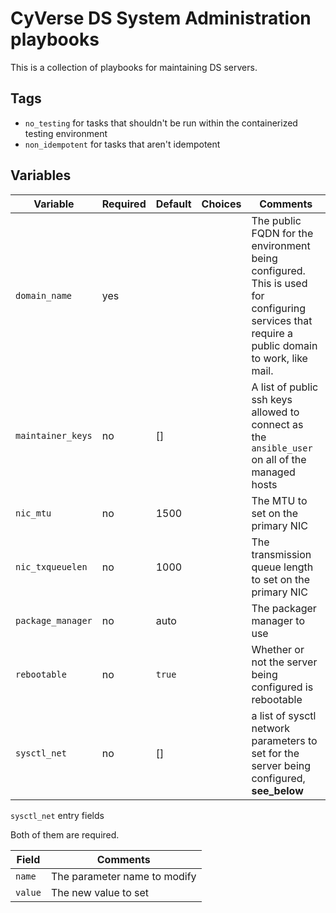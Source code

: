 # CyVerse DS System Administration playbooks

This is a collection of playbooks for maintaining DS servers.

## Tags

* `no_testing` for tasks that shouldn't be run within the containerized testing environment
* `non_idempotent` for tasks that aren't idempotent

## Variables

Variable           | Required | Default | Choices | Comments
------------------ | -------- |--------| ------- | --------
`domain_name`      | yes      |        |         | The public FQDN for the environment being configured. This is used for configuring services that require a public domain to work, like mail.
`maintainer_keys`  | no       | []     |         | A list of public ssh keys allowed to connect as the `ansible_user` on all of the managed hosts
`nic_mtu`          | no       | 1500   |         | The MTU to set on the primary NIC
`nic_txqueuelen`   | no       | 1000   |         | The transmission queue length to set on the primary NIC
`package_manager`  | no       | auto   |         | The packager manager to use
`rebootable`       | no       | `true` |         | Whether or not the server being configured is rebootable
`sysctl_net`       | no       | []     |         | a list of sysctl network parameters to set for the server being configured, __see_below__

`sysctl_net` entry fields

Both of them are required.

Field    | Comments
-------- | --------
`name`   | The parameter name to modify
`value`  | The new value to set
